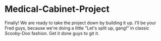 # Medical-Cabinet-Project
Finally! We are ready to take the project down by building it up. I'll be your Fred guys, because we're doing a little "Let's split up, gang!" in classic Scooby-Doo fashion. Get it done guys to git it.
